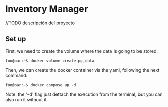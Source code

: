 # Inventory Manager

//TODO descripción del proyecto

## Set up

First, we need to create the volume where the data is going to be stored.

```console
foo@bar:~$ docker volume create pg_data
```

Then, we can create the docker container via the yaml, following the next command:

```console
foo@bar:~$ docker compose up -d
```

Note: the '-d' flag just dettach the execution from the terminal, but you can also run it without it.

